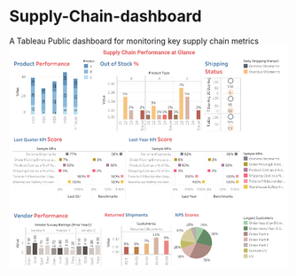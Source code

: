# Supply-Chain-dashboard
A Tableau Public dashboard for monitoring key supply chain metrics
![Supply Chain Dashboard](Dashboard.png)
